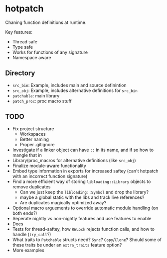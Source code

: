 # hotpatch

Chaning function definitions at runtime.

Key features:
- Thread safe
- Type safe
- Works for functions of any signature
- Namespace aware

## Directory
- `src_bin`: Example, includes main and source definintion
- `src_obj`: Example, includes alternative definitions for `src_bin`
- `patchable`: main library
- `patch_proc`: proc macro stuff

## TODO
- Fix project structure
  - Workspaces
  - Better naming
  - Proper .gitignore
- Investigate if a linker object can have `::` in its name, and if so how to mangle that in
- Library/proc\_macros for alternative definitions (like `src_obj`)
- Finalize module-aware functionality
- Embed type information in exports for increased saftey
  (can't hotpatch with an incorrect function signature)
- Find a more efficient way of storing `libloading::Library` objects to remove duplicates
  - Can we just keep the `libloading::Symbol` and drop the library?
  - maybe a global static with the libs and track live references?
  - Are duplicates magically optimized away?
- Optional macro arguements to override automatic module handling (on both ends?)
- Seperate nightly vs non-nightly features and use features to enable
- Docs
- Tests for thread-saftey, how `RWLock` rejects function calls, and how to handle (`try_call`?)
- What traits to `Patchable` structs need? `Sync`? `Copy`/`Clone`? Should some of these traits be under an `extra_traits` feature option?
- More examples
